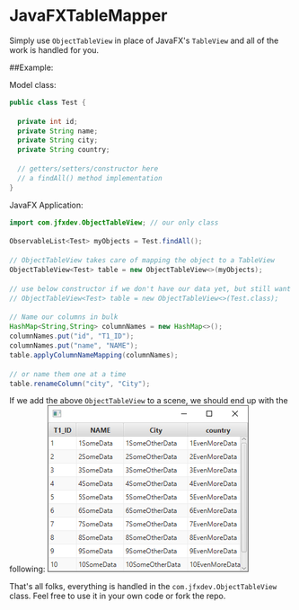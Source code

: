 # JavaFXTableMapper
Simply use `ObjectTableView` in place of JavaFX's `TableView` and all of the work is handled for you.

##Example:

Model class:
```java
public class Test {

  private int id;
  private String name;
  private String city;
  private String country;
  
  // getters/setters/constructor here
  // a findAll() method implementation
}
```

JavaFX Application:
```java
import com.jfxdev.ObjectTableView; // our only class

ObservableList<Test> myObjects = Test.findAll();

// ObjectTableView takes care of mapping the object to a TableView
ObjectTableView<Test> table = new ObjectTableView<>(myObjects);

// use below constructor if we don't have our data yet, but still want the TableView
// ObjectTableView<Test> table = new ObjectTableView<>(Test.class); 
    
// Name our columns in bulk
HashMap<String,String> columnNames = new HashMap<>();
columnNames.put("id", "T1_ID");
columnNames.put("name", "NAME");
table.applyColumnNameMapping(columnNames);

// or name them one at a time
table.renameColumn("city", "City");
```


If we add the above `ObjectTableView` to a scene, we should end up with the following:
![table](img/table1.png) 

That's all folks, everything is handled in the `com.jfxdev.ObjectTableView` class. Feel free 
to use it in your own code or fork the repo.